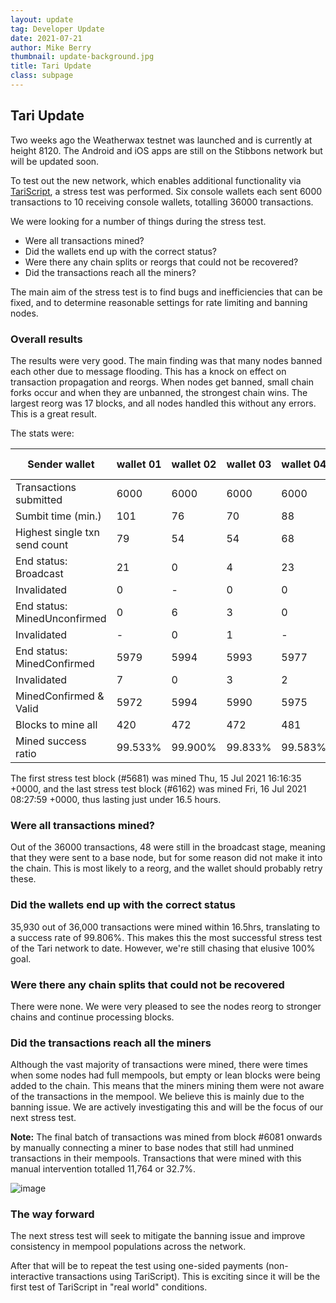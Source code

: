 ```yaml
---
layout: update
tag: Developer Update
date: 2021-07-21
author: Mike Berry
thumbnail: update-background.jpg
title: Tari Update
class: subpage
---
```


## Tari Update

Two weeks ago the Weatherwax testnet was launched and is currently at height 8120. The Android and iOS apps are still on the Stibbons network but will be updated soon.

To test out the new network, which enables additional functionality via
[TariScript](https://rfc.tari.com/RFC-0201_TariScript.html), a stress test was performed. Six console wallets each sent 6000
transactions to 10 receiving console wallets, totalling 36000 transactions.

We were looking for a number of things during the stress test.

- Were all transactions mined?
- Did the wallets end up with the correct status?
- Were there any chain splits or reorgs that could not be recovered?
- Did the transactions reach all the miners?

The main aim of the stress test is to find bugs and inefficiencies that can be fixed, and to determine reasonable settings for rate limiting and banning nodes.

### Overall results

The results were very good. The main finding was that many nodes banned each other due to message flooding. This has a knock on effect on transaction propagation and reorgs. When nodes get banned, small chain forks occur and when they are unbanned, the strongest chain wins. The largest reorg was 17 blocks, and all nodes handled this without any errors. This is a great result.

The stats were:

Sender wallet | wallet 01 | wallet 02 | wallet 03 | wallet 04 | wallet 05 | wallet 06 | Totals or Avg
-- | -- | -- | -- | -- | -- | -- | --
Transactions submitted | 6000 | 6000 | 6000 | 6000 | 6000 | 6000 | 36000
Sumbit time (min.) | 101 | 76 | 70 | 88 | 88 | 79 | 84
Highest single txn send count | 79 | 54 | 54 | 68 | 71 | 53 | 379
End status: Broadcast | 21 | 0 | 4 | 23 | 0 | 0 | 48
Invalidated | 0 | - | 0 | 0 | - | - | 0
End status: MinedUnconfirmed | 0 | 6 | 3 | 0 | 1 | 0 | 10
Invalidated | - | 0 | 1 | - | 0 | - | 1
End status: MinedConfirmed | 5979 | 5994 | 5993 | 5977 | 5999 | 6000 | 35942
Invalidated | 7 | 0 | 3 | 2 | 0 | 0 | 12
MinedConfirmed & Valid | 5972 | 5994 | 5990 | 5975 | 5999 | 6000 | 35930
Blocks to mine all | 420 | 472 | 472 | 481 | 418 | 473 | 456
Mined success ratio | 99.533% | 99.900% | 99.833% | 99.583% | 99.983% | 100.000% | 99.806%

The first stress test block (#5681) was mined Thu, 15 Jul 2021 16:16:35 +0000, and the last stress test block (#6162) was mined Fri, 16 Jul 2021 08:27:59 +0000, thus lasting just under 16.5 hours. 

### Were all transactions mined?

Out of the 36000 transactions, 48 were still in the broadcast stage, meaning that they were sent to a base node, but for some reason did not make it into the chain. This is most likely to a reorg, and the wallet should probably retry these.

### Did the wallets end up with the correct status

35,930 out of 36,000 transactions were mined within 16.5hrs, translating to a success rate of 99.806%. This makes this the most successful stress test of the Tari network to date. However, we're still chasing that elusive 100% goal.

### Were there any chain splits that could not be recovered

There were none. We were very pleased to see the nodes reorg to stronger chains and continue processing blocks.

### Did the transactions reach all the miners

Although the vast majority of transactions were mined, there were times when some nodes had full mempools, but empty or lean blocks were being added to the chain. This means that the miners mining them were not aware of the transactions in the mempool. We believe this is mainly due to the banning issue. We are actively investigating this and will be the focus of our next stress test.

**Note:** The final batch of transactions was mined from block #6081 onwards by manually connecting a miner to base nodes that still had unmined transactions in their mempools. Transactions that were mined with this manual intervention totalled 11,764 or 32.7%.

![image](https://user-images.githubusercontent.com/39146854/126472120-015bac24-b7d4-46cd-bb55-1f8014b0955f.png)
### The way forward

The next stress test will seek to mitigate the banning issue and improve consistency in mempool populations across the network. 

After that will be to repeat the test using one-sided payments (non-interactive transactions using TariScript). This is exciting since it will be the first test of TariScript in "real world" conditions.

